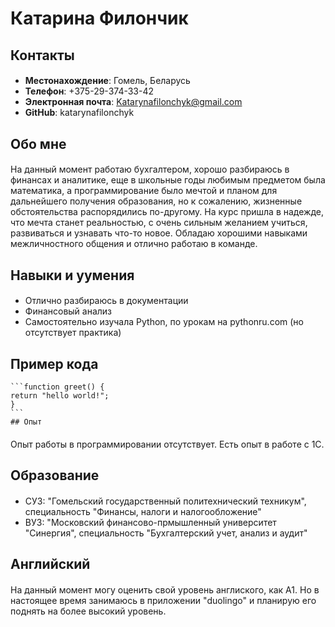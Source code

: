 # Катарина Филончик

 ## Контакты
####
 * **Местонахождение**: Гомель, Беларусь
 * **Телефон**: +375-29-374-33-42
 * **Электронная почта**: Katarynafilonchyk@gmail.com
 * **GitHub**: katarynafilonchyk

 ## Обо мне
####
  На данный момент работаю бухгалтером, хорошо разбираюсь в финансах и аналитике, еще в школьные годы любимым предметом была математика, а программирование было мечтой и планом для дальнейшего получения образования, но к сожалению, жизненные обстоятельства распорядились по-другому. На курс пришла в надежде, что мечта станет реальностью, с очень сильным желанием учиться, развиваться и узнавать что-то новое. Обладаю хорошими навыками межличностного общения и отлично работаю в команде.

 ## Навыки и уумения
####
 * Отлично разбираюсь в документации
 * Финансовый анализ
 * Самостоятельно изучала Python, по урокам на pythonru.com (но отсутствует практика)

 ## Пример кода
    
    ```function greet() {
    return "hello world!";
    }
    ```
    ## Опыт
 ####
 Опыт работы в программировании отсутствует.
 Есть опыт в работе с 1С.

 ## Образование
####
*  СУЗ: "Гомельский государственный политехнический техникум", специальность "Финансы, налоги и налогообложение"
*  ВУЗ: "Московский финансово-прмышленный университет "Синергия", специальность "Бухгалтерский учет, анализ и аудит"
 ## Английский
 ####
  На данный момент могу оценить свой уровень англиского, как А1. Но в настоящее время занимаюсь в приложении "duolingo" и планирую его поднять на более высокий уровень.
 
